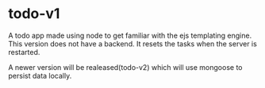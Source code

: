 # todo-v1
A todo app made using node to get familiar with the ejs templating engine.
This version does not have a backend. It resets the tasks when the server is restarted.

A newer version will be realeased(todo-v2) which will use mongoose to persist data locally.
